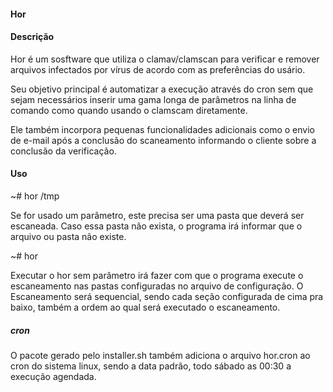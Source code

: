 #### Hor

#### Descrição

  Hor é um sosftware que utiliza o clamav/clamscan para verificar e 
  remover arquivos infectados por vírus de acordo com as preferências do 
  usário. 

  Seu objetivo principal é automatizar a execução através do cron sem que sejam 
  necessários inserir uma gama longa de parâmetros na linha de comando como quando 
  usando o clamscam diretamente. 

  Ele também incorpora pequenas funcionalidades adicionais como o envio de e-mail após a 
  conclusão do scaneamento informando o cliente sobre a conclusão da verificação.

#### Uso

  ~# hor /tmp

Se for usado um parâmetro, este precisa ser uma pasta que deverá ser escaneada. Caso
essa pasta não exista, o programa irá informar que o arquivo ou pasta não existe. 

  ~# hor

Executar o hor sem parâmetro irá fazer com que o programa execute o escaneamento nas pastas
configuradas no arquivo de configuração. O Escaneamento será sequencial, sendo cada seção
configurada de cima pra baixo, também a ordem ao qual será executado o escaneamento.

##### cron

O pacote gerado pelo installer.sh também adiciona o arquivo hor.cron ao cron do sistema linux, sendo
a data padrão, todo sábado as 00:30 a execução agendada.
